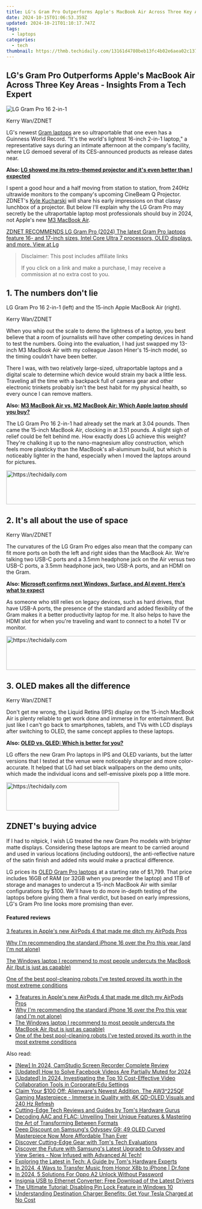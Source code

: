 ```yaml
---
title: LG's Gram Pro Outperforms Apple's MacBook Air Across Three Key Areas - Insights From a Tech Expert
date: 2024-10-15T01:06:53.359Z
updated: 2024-10-21T01:10:17.747Z
tags:
  - laptops
categories:
  - tech
thumbnail: https://thmb.techidaily.com/13161d4780beb13fc4b02e6aea02c1375d88cd123ec37a972f3b6c973af210c4.jpg
---
```


## LG's Gram Pro Outperforms Apple's MacBook Air Across Three Key Areas - Insights From a Tech Expert

![LG Gram Pro 16 2-in-1](https://www.zdnet.com/a/img/resize/cf382e00c53d82a70094b1cfc30f8ccb2331a007/2024/03/13/442d1094-f33c-4fd1-8914-703d07e6d47b/dsc09988.jpg?auto=webp&width=1280)

Kerry Wan/ZDNET

LG's newest [Gram laptops](https://shop-links.co/link/?exclusive=1&publisher_slug=itechdaily19598&url=https%3A%2F%2Fwww.anrdoezrs.net%2Flinks%2F9041660%2Ftype%2Fdlg%2Fsid%2Fzd-%255F%255FCOM%255FCLICK%255FID%255F%255F-dtp%2Fhttps%3A%2F%2Fwww.lg.com%2Fus%2Fpromotions%2Flg-gram-pro-laptop-deal) are so ultraportable that one even has a Guinness World Record. "It's the world's lightest 16-inch 2-in-1 laptop," a representative says during an intimate afternoon at the company's facility, where LG demoed several of its CES-announced products as release dates near.

**Also: [LG showed me its retro-themed projector and it's even better than I expected](https://www.zdnet.com/home-and-office/home-entertainment/lg-showed-me-its-retro-themed-projector-and-its-even-better-than-i-expected/)**

I spent a good hour and a half moving from station to station, from 240Hz ultrawide monitors to the company's upcoming CineBeam Q Projector. ZDNET's [Kyle Kucharski](https://www.zdnet.com/meet-the-team/kyle-kucharski/) will share his early impressions on that classy lunchbox of a projector. But below I'll explain why the LG Gram Pro may secretly be the ultraportable laptop most professionals should buy in 2024, not Apple's new [M3 MacBook Air](https://www.zdnet.com/article/m3-macbook-air-review/).

[ZDNET RECOMMENDS LG Gram Pro (2024) The latest Gram Pro laptops feature 16- and 17-inch sizes, Intel Core Ultra 7 processors, OLED displays, and more. View at Lg](https://shop-links.co/link/?exclusive=1&publisher_slug=itechdaily19598&url=https%3A%2F%2Fwww.anrdoezrs.net%2Flinks%2F9041660%2Ftype%2Fdlg%2Fsid%2Fzd-%255F%255FCOM%255FCLICK%255FID%255F%255F-dtp%2Fhttps%3A%2F%2Fwww.lg.com%2Fus%2Fpromotions%2Flg-gram-pro-laptop-deal)

>  Disclaimer: This post includes affiliate links
>
>  If you click on a link and make a purchase, I may receive a commission at no extra cost to you.
>

## 1\. The numbers don't lie

LG Gram Pro 16 2-in-1 (left) and the 15-inch Apple MacBook Air (right).

Kerry Wan/ZDNET

When you whip out the scale to demo the lightness of a laptop, you best believe that a room of journalists will have other competing devices in hand to test the numbers. Going into the evaluation, I had just swapped my 13-inch M3 MacBook Air with my colleague Jason Hiner's 15-inch model, so the timing couldn't have been better.

There I was, with two relatively large-sized, ultraportable laptops and a digital scale to determine which device would strain my back a little less. Traveling all the time with a backpack full of camera gear and other electronic trinkets probably isn't the best habit for my physical health, so every ounce I can remove matters.

**Also: [M3 MacBook Air vs. M2 MacBook Air: Which Apple laptop should you buy?](https://www.zdnet.com/article/m3-macbook-air-vs-m2-macbook-air/)**

The LG Gram Pro 16 2-in-1 had already set the mark at 3.04 pounds. Then came the 15-inch MacBook Air, clocking in at 3.51 pounds. A slight sigh of relief could be felt behind me. How exactly does LG achieve this weight? They're chalking it up to the nano-magnesium alloy construction, which feels more plasticky than the MacBook's all-aluminum build, but which is noticeably lighter in the hand, especially when I moved the laptops around for pictures.

<!-- affiliate ads begin -->
<a href="https://appsumo.8odi.net/c/5597632/2100537/7443" target="_top" id="2100537">
  <img src="//a.impactradius-go.com/display-ad/7443-2100537" border="0" alt="https://techidaily.com" width="728" height="90"/>
</a>
<img height="0" width="0" src="https://appsumo.8odi.net/i/5597632/2100537/7443" style="position:absolute;visibility:hidden;" border="0" />
<!-- affiliate ads end -->

## 2\. It's all about the use of space

Kerry Wan/ZDNET

The curvatures of the LG Gram Pro edges also mean that the company can fit more ports on both the left and right sides than the MacBook Air. We're talking two USB-C ports and a 3.5mm headphone jack on the Air versus two USB-C ports, a 3.5mm headphone jack, two USB-A ports, and an HDMI on the Gram.

**Also: [Microsoft confirms next Windows, Surface, and AI event. Here's what to expect](https://www.zdnet.com/article/microsoft-confirms-next-windows-surface-and-ai-event-heres-what-to-expect/)**

As someone who still relies on legacy devices, such as hard drives, that have USB-A ports, the presence of the standard and added flexibility of the Gram makes it a better productivity laptop for me. It also helps to have the HDMI slot for when you're traveling and want to connect to a hotel TV or monitor.

<!-- affiliate ads begin -->
<a href="https://appsumo.8odi.net/c/5597632/2068433/7443" target="_top" id="2068433">
  <img src="//a.impactradius-go.com/display-ad/7443-2068433" border="0" alt="https://techidaily.com" width="728" height="90"/>
</a>
<img height="0" width="0" src="https://appsumo.8odi.net/i/5597632/2068433/7443" style="position:absolute;visibility:hidden;" border="0" />
<!-- affiliate ads end -->

## 3\. OLED makes all the difference

Kerry Wan/ZDNET

Don't get me wrong, the Liquid Retina (IPS) display on the 15-inch MacBook Air is plenty reliable to get work done and immerse in for entertainment. But just like I can't go back to smartphones, tablets, and TVs with LCD displays after switching to OLED, the same concept applies to these laptops.

**Also: [OLED vs. QLED: Which is better for you?](https://www.zdnet.com/home-and-office/home-entertainment/oled-vs-qled/)**

LG offers the new Gram Pro laptops in IPS and OLED variants, but the latter versions that I tested at the venue were noticeably sharper and more color-accurate. It helped that LG had set black wallpapers on the demo units, which made the individual icons and self-emissive pixels pop a little more.

<!-- affiliate ads begin -->
<a href="https://25home.pxf.io/c/5597632/2148643/16836" target="_top" id="2148643">
  <img src="//a.impactradius-go.com/display-ad/16836-2148643" border="0" alt="https://techidaily.com" width="300" height="75"/>
</a>
<img height="0" width="0" src="https://25home.pxf.io/i/5597632/2148643/16836" style="position:absolute;visibility:hidden;" border="0" />
<!-- affiliate ads end -->

## ZDNET's buying advice

If I had to nitpick, I wish LG treated the new Gram Pro models with brighter matte displays. Considering these laptops are meant to be carried around and used in various locations (including outdoors), the anti-reflective nature of the satin finish and added nits would make a practical difference.

LG prices its [OLED Gram Pro laptops](https://shop-links.co/link/?exclusive=1&publisher_slug=itechdaily19598&url=https%3A%2F%2Fwww.anrdoezrs.net%2Flinks%2F9041660%2Ftype%2Fdlg%2Fsid%2Fzd-%255F%255FCOM%255FCLICK%255FID%255F%255F-dtp%2Fhttps%3A%2F%2Fwww.lg.com%2Fus%2Fpromotions%2Flg-gram-pro-laptop-deal) at a starting rate of $1,799\. That price includes 16GB of RAM (or 32GB when you preorder the laptop) and 1TB of storage and manages to undercut a 15-inch MacBook Air with similar configurations by $100\. We'll have to do more in-depth testing of the laptops before giving them a final verdict, but based on early impressions, LG's Gram Pro line looks more promising than ever.

#### Featured reviews

[3 features in Apple's new AirPods 4 that made me ditch my AirPods Pros](https://www.zdnet.com/article/3-features-in-apples-new-airpods-4-that-made-me-ditch-my-airpods-pros/ "3 features in Apple's new AirPods 4 that made me ditch my AirPods Pros")

[Why I'm recommending the standard iPhone 16 over the Pro this year (and I'm not alone)](https://www.zdnet.com/article/why-im-recommending-the-standard-iphone-16-over-the-pro-this-year-and-im-not-alone/ "Why I'm recommending the standard iPhone 16 over the Pro this year (and I'm not alone)")

[The Windows laptop I recommend to most people undercuts the MacBook Air (but is just as capable)](https://www.zdnet.com/article/the-windows-laptop-i-recommend-to-most-people-undercuts-the-macbook-air-but-is-just-as-capable/ "The Windows laptop I recommend to most people undercuts the MacBook Air (but is just as capable)")

[One of the best pool-cleaning robots I've tested proved its worth in the most extreme conditions](https://www.zdnet.com/article/one-of-the-best-pool-cleaning-robots-ive-tested-proved-its-worth-in-the-most-extreme-conditions/ "One of the best pool-cleaning robots I've tested proved its worth in the most extreme conditions")

* [3 features in Apple's new AirPods 4 that made me ditch my AirPods Pros](https://www.zdnet.com/article/3-features-in-apples-new-airpods-4-that-made-me-ditch-my-airpods-pros/ "3 features in Apple's new AirPods 4 that made me ditch my AirPods Pros")
* [Why I'm recommending the standard iPhone 16 over the Pro this year (and I'm not alone)](https://www.zdnet.com/article/why-im-recommending-the-standard-iphone-16-over-the-pro-this-year-and-im-not-alone/ "Why I'm recommending the standard iPhone 16 over the Pro this year (and I'm not alone)")
* [The Windows laptop I recommend to most people undercuts the MacBook Air (but is just as capable)](https://www.zdnet.com/article/the-windows-laptop-i-recommend-to-most-people-undercuts-the-macbook-air-but-is-just-as-capable/ "The Windows laptop I recommend to most people undercuts the MacBook Air (but is just as capable)")
* [One of the best pool-cleaning robots I've tested proved its worth in the most extreme conditions](https://www.zdnet.com/article/one-of-the-best-pool-cleaning-robots-ive-tested-proved-its-worth-in-the-most-extreme-conditions/ "One of the best pool-cleaning robots I've tested proved its worth in the most extreme conditions")

<ins class="adsbygoogle"
     style="display:block"
     data-ad-format="autorelaxed"
     data-ad-client="ca-pub-7571918770474297"
     data-ad-slot="1223367746"></ins>

<ins class="adsbygoogle"
     style="display:block"
     data-ad-client="ca-pub-7571918770474297"
     data-ad-slot="8358498916"
     data-ad-format="auto"
     data-full-width-responsive="true"></ins>

<span class="atpl-alsoreadstyle">Also read:</span>
<div><ul>
<li><a href="https://remote-screen-capture.techidaily.com/new-in-2024-camstudio-screen-recorder-complete-review/"><u>[New] In 2024, CamStudio Screen Recorder Complete Review</u></a></li>
<li><a href="https://facebook-videos.techidaily.com/updated-how-to-solve-facebook-videos-are-partially-muted-for-2024/"><u>[Updated] How to Solve Facebook Videos Are Partially Muted for 2024</u></a></li>
<li><a href="https://video-capture.techidaily.com/updated-in-2024-investigating-the-top-10-cost-effective-video-collaboration-tools-in-corporateedu-settings/"><u>[Updated] In 2024, Investigating the Top 10 Cost-Effective Video Collaboration Tools in Corporate/Edu Settings</u></a></li>
<li><a href="https://hardware-reviews.techidaily.com/claim-your-100-off-alienwares-newest-addition-the-aw3225qf-gaming-masterpiece-immerse-in-quality-with-4k-qd-oled-visuals-and-240-hz-refresh/"><u>Claim Your $100 Off: Alienware's Newest Addition, The AW3^225QF Gaming Masterpiece - Immerse in Quality with 4K QD-OLED Visuals and 240 Hz Refresh</u></a></li>
<li><a href="https://hardware-reviews.techidaily.com/cutting-edge-tech-reviews-and-guides-by-toms-hardware-gurus/"><u>Cutting-Edge Tech Reviews and Guides by Tom's Hardware Gurus</u></a></li>
<li><a href="https://blog-min.techidaily.com/decoding-aac-and-flac-unveiling-their-unique-features-and-mastering-the-art-of-transforming-between-formats/"><u>Decoding AAC and FLAC: Unveiling Their Unique Features & Mastering the Art of Transforming Between Formats</u></a></li>
<li><a href="https://hardware-reviews.techidaily.com/deep-discount-on-samsungs-odyssey-g9-49-oled-curved-masterpiece-now-more-affordable-than-ever/"><u>Deep Discount on Samsung's Odyssey G9: 49 OLED Curved Masterpiece Now More Affordable Than Ever</u></a></li>
<li><a href="https://hardware-reviews.techidaily.com/discover-cutting-edge-gear-with-toms-tech-evaluations/"><u>Discover Cutting-Edge Gear with Tom's Tech Evaluations</u></a></li>
<li><a href="https://hardware-reviews.techidaily.com/discover-the-future-with-samsungs-latest-upgrade-to-odyssey-and-view-series-now-infused-with-advanced-ai-tech/"><u>Discover the Future with Samsung's Latest Upgrade to Odyssey and View Series - Now Infused with Advanced AI Tech!</u></a></li>
<li><a href="https://hardware-reviews.techidaily.com/exploring-the-latest-in-tech-a-guide-by-toms-hardware-experts/"><u>Exploring the Latest in Tech: A Guide by Tom's Hardware Experts</u></a></li>
<li><a href="https://android-transfer.techidaily.com/in-2024-4-ways-to-transfer-music-from-honor-x8b-to-iphone-drfone-by-drfone-transfer-from-android-transfer-from-android/"><u>In 2024, 4 Ways to Transfer Music from Honor X8b to iPhone | Dr.fone</u></a></li>
<li><a href="https://android-unlock.techidaily.com/in-2024-5-solutions-for-oppo-a2-unlock-without-password-by-drfone-android/"><u>In 2024, 5 Solutions For Oppo A2 Unlock Without Password</u></a></li>
<li><a href="https://win-dash.techidaily.com/insignia-usb-to-ethernet-converter-free-download-of-the-latest-drivers/"><u>Insignia USB to Ethernet Converter: Free Download of the Latest Drivers</u></a></li>
<li><a href="https://techtrends.techidaily.com/the-ultimate-tutorial-disabling-pin-lock-feature-in-windows-10/"><u>The Ultimate Tutorial: Disabling Pin Lock Feature in Windows 10</u></a></li>
<li><a href="https://technical-tips.techidaily.com/understanding-destination-charger-benefits-get-your-tesla-charged-at-no-cost/"><u>Understanding Destination Charger Benefits: Get Your Tesla Charged at No Cost</u></a></li>
</ul></div>

